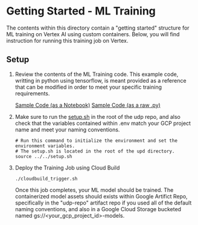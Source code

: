 # Getting Started - ML Training

The contents within this directory contain a "getting started" structure for ML training on Vertex AI using custom containers. Below, you will find instruction for running this training job on Vertex.

## Setup

1. Review the contents of the ML Training code. This example code, writting in python using tensorflow, is meant provided as a reference that can be modified in order to meet your specific training requirements.

    [Sample Code (as a Notebook)](./model_training.ipynb)
    [Sample Code (as a raw .py)](./model_training.py)

2. Make sure to run the [setup.sh](../../setup.sh) in the root of the udp repo, and also check that the variables contained within .env match your GCP project name and meet your naming conventions. 

    ```
    # Run this command to initialize the environment and set the environment variables.
    # The setup.sh is located in the root of the upd directory.
    source ../../setup.sh
    ```

3. Deploy the Training Job using Cloud Build

    ```
    ./cloudbuild_trigger.sh
    ```

    Once this job completes, your ML model should be trained. The containerized model assets should exists within Google Artifict Repo, specifically in the "udp-repo" artifact repo if you used all of the default naming conventions, and also in a Google Cloud Storage bucketed named gs://<your_gcp_project_id>-models.
